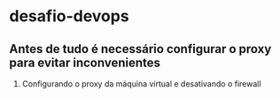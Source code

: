 # desafio-devops

## Antes de tudo é necessário configurar o proxy para evitar inconvenientes

1. Configurando o proxy da máquina virtual e desativando o firewall




